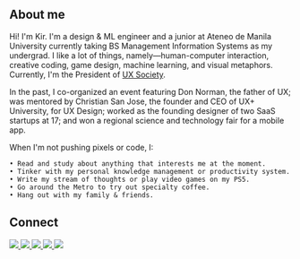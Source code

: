 ## About me
Hi! I'm Kir. I'm a design & ML engineer and a junior at Ateneo de Manila University currently taking BS Management Information Systems as my undergrad. I like a lot of things, namely—human-computer interaction, creative coding, game design, machine learning, and visual metaphors. Currently, I'm the President of [UX Society](https://uxsociety.org/).

In the past, I co-organized an event featuring Don Norman, the father of UX; was mentored by Christian San Jose, the founder and CEO of UX+ University, for UX Design; worked as the founding designer of two SaaS startups at 17; and won a regional science and technology fair for a mobile app.

When I'm not pushing pixels or code, I:
````
• Read and study about anything that interests me at the moment.
• Tinker with my personal knowledge management or productivity system.
• Write my stream of thoughts or play video games on my PS5.
• Go around the Metro to try out specialty coffee.
• Hang out with my family & friends.
````

## Connect
<section>
  <a href="https://mail.google.com/mail/u/0/?view=cm&fs=1&to=penalberkirstine@gmail.com&tf=1" target="_blank" ref="noopener noreferrer">
    <img src="https://img.shields.io/badge/gmail-%23D44638.svg?&style=for-the-badge&logo=gmail&logoColor=white"/>
  </a>
  <a href="https://www.instagram.com/kirpenalber/" target="_blank" ref="noopener noreferrer">
    <img src="https://img.shields.io/badge/instagram-%23E4405F.svg?&style=for-the-badge&logo=instagram&logoColor=white"/>
  </a>
  <a href="https://www.facebook.com/kirpnlbr" target="_blank" ref="noopener noreferrer">
    <img src="https://img.shields.io/badge/facebook-%233B5998.svg?&style=for-the-badge&logo=facebook&logoColor=white"/>
  </a>
  <a href="https://www.linkedin.com/in/kirpenalber/" target="_blank" ref="noopener noreferrer">
    <img src="https://img.shields.io/badge/linkedin-%230077B5.svg?&style=for-the-badge&logo=linkedin&logoColor=white"/>
  </a>
  <a href="https://twitter.com/kirpenalber" target="_blank" ref="noopener noreferrer">
    <img src="https://img.shields.io/badge/twitter-%2300ACEE.svg?&style=for-the-badge&logo=twitter&logoColor=white"/>
  </a>
</section>
